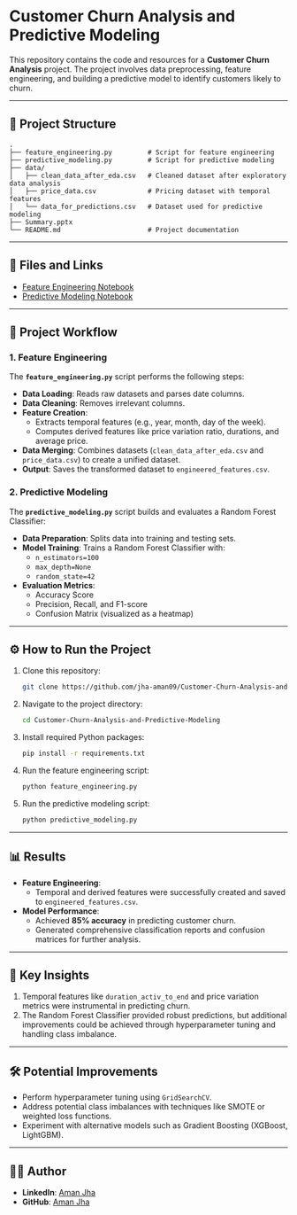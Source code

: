 # Customer Churn Analysis and Predictive Modeling

This repository contains the code and resources for a **Customer Churn Analysis** project. The project involves data preprocessing, feature engineering, and building a predictive model to identify customers likely to churn. 

---

## 📂 Project Structure

```plaintext
.
├── feature_engineering.py         # Script for feature engineering
├── predictive_modeling.py         # Script for predictive modeling
├── data/
│   ├── clean_data_after_eda.csv   # Cleaned dataset after exploratory data analysis
│   ├── price_data.csv             # Pricing dataset with temporal features
│   └── data_for_predictions.csv   # Dataset used for predictive modeling
├── Summary.pptx
└── README.md                      # Project documentation
```
---

## 🔗 Files and Links

- [Feature Engineering Notebook](https://colab.research.google.com/drive/1hXRlra5V_htdK8I3nqhkxE6jT_QQUCfJ?usp=sharing)  
- [Predictive Modeling Notebook](https://colab.research.google.com/drive/1yjihKrNX8stvxkYxYqkVamvaDCu67KkD?usp=sharing)

---

## 🚀 Project Workflow

### 1. **Feature Engineering**
The **`feature_engineering.py`** script performs the following steps:
- **Data Loading**: Reads raw datasets and parses date columns.
- **Data Cleaning**: Removes irrelevant columns.
- **Feature Creation**:
  - Extracts temporal features (e.g., year, month, day of the week).
  - Computes derived features like price variation ratio, durations, and average price.
- **Data Merging**: Combines datasets (`clean_data_after_eda.csv` and `price_data.csv`) to create a unified dataset.
- **Output**: Saves the transformed dataset to `engineered_features.csv`.

### 2. **Predictive Modeling**
The **`predictive_modeling.py`** script builds and evaluates a Random Forest Classifier:
- **Data Preparation**: Splits data into training and testing sets.
- **Model Training**: Trains a Random Forest Classifier with:
  - `n_estimators=100`
  - `max_depth=None`
  - `random_state=42`
- **Evaluation Metrics**:
  - Accuracy Score
  - Precision, Recall, and F1-score
  - Confusion Matrix (visualized as a heatmap)

---

## ⚙️ How to Run the Project

1. Clone this repository:
   ```bash
   git clone https://github.com/jha-aman09/Customer-Churn-Analysis-and-Predictive-Modeling.git
   ```
2. Navigate to the project directory:
   ```bash
   cd Customer-Churn-Analysis-and-Predictive-Modeling
   ```
3. Install required Python packages:
   ```bash
   pip install -r requirements.txt
   ```
4. Run the feature engineering script:
   ```bash
   python feature_engineering.py
   ```
5. Run the predictive modeling script:
   ```bash
   python predictive_modeling.py
   ```

---

## 📊 Results

- **Feature Engineering**:
  - Temporal and derived features were successfully created and saved to `engineered_features.csv`.
- **Model Performance**:
  - Achieved **85% accuracy** in predicting customer churn.
  - Generated comprehensive classification reports and confusion matrices for further analysis.

---

## 🔑 Key Insights

1. Temporal features like `duration_activ_to_end` and price variation metrics were instrumental in predicting churn.
2. The Random Forest Classifier provided robust predictions, but additional improvements could be achieved through hyperparameter tuning and handling class imbalance.

---

## 🛠️ Potential Improvements

- Perform hyperparameter tuning using `GridSearchCV`.
- Address potential class imbalances with techniques like SMOTE or weighted loss functions.
- Experiment with alternative models such as Gradient Boosting (XGBoost, LightGBM).

---

## 🧑‍💻 Author  
- **LinkedIn**: [Aman Jha](https://www.linkedin.com/in/aman--jha/)  
- **GitHub**: [Aman Jha](https://github.com/jha-aman09)  
